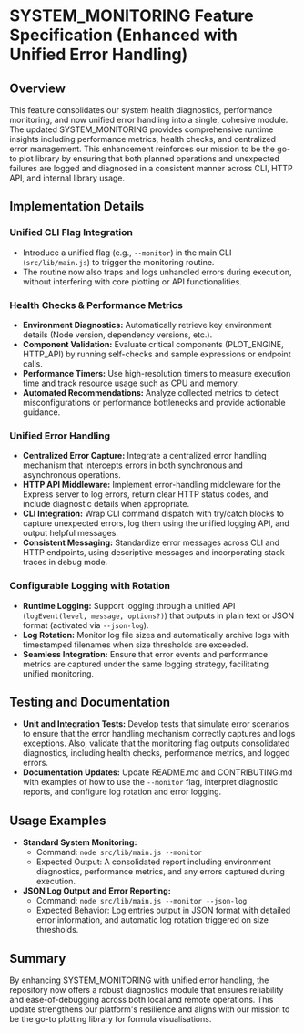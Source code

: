 # SYSTEM_MONITORING Feature Specification (Enhanced with Unified Error Handling)

## Overview
This feature consolidates our system health diagnostics, performance monitoring, and now unified error handling into a single, cohesive module. The updated SYSTEM_MONITORING provides comprehensive runtime insights including performance metrics, health checks, and centralized error management. This enhancement reinforces our mission to be the go-to plot library by ensuring that both planned operations and unexpected failures are logged and diagnosed in a consistent manner across CLI, HTTP API, and internal library usage.

## Implementation Details
### Unified CLI Flag Integration
- Introduce a unified flag (e.g., `--monitor`) in the main CLI (`src/lib/main.js`) to trigger the monitoring routine.
- The routine now also traps and logs unhandled errors during execution, without interfering with core plotting or API functionalities.

### Health Checks & Performance Metrics
- **Environment Diagnostics:** Automatically retrieve key environment details (Node version, dependency versions, etc.).
- **Component Validation:** Evaluate critical components (PLOT_ENGINE, HTTP_API) by running self-checks and sample expressions or endpoint calls.
- **Performance Timers:** Use high-resolution timers to measure execution time and track resource usage such as CPU and memory.
- **Automated Recommendations:** Analyze collected metrics to detect misconfigurations or performance bottlenecks and provide actionable guidance.

### Unified Error Handling
- **Centralized Error Capture:** Integrate a centralized error handling mechanism that intercepts errors in both synchronous and asynchronous operations. 
- **HTTP API Middleware:** Implement error-handling middleware for the Express server to log errors, return clear HTTP status codes, and include diagnostic details when appropriate.
- **CLI Integration:** Wrap CLI command dispatch with try/catch blocks to capture unexpected errors, log them using the unified logging API, and output helpful messages.
- **Consistent Messaging:** Standardize error messages across CLI and HTTP endpoints, using descriptive messages and incorporating stack traces in debug mode.

### Configurable Logging with Rotation
- **Runtime Logging:** Support logging through a unified API (`logEvent(level, message, options?)`) that outputs in plain text or JSON format (activated via `--json-log`).
- **Log Rotation:** Monitor log file sizes and automatically archive logs with timestamped filenames when size thresholds are exceeded.
- **Seamless Integration:** Ensure that error events and performance metrics are captured under the same logging strategy, facilitating unified monitoring.

## Testing and Documentation
- **Unit and Integration Tests:** Develop tests that simulate error scenarios to ensure that the error handling mechanism correctly captures and logs exceptions. Also, validate that the monitoring flag outputs consolidated diagnostics, including health checks, performance metrics, and logged errors.
- **Documentation Updates:** Update README.md and CONTRIBUTING.md with examples of how to use the `--monitor` flag, interpret diagnostic reports, and configure log rotation and error logging.

## Usage Examples
- **Standard System Monitoring:**
  - Command: `node src/lib/main.js --monitor`
  - Expected Output: A consolidated report including environment diagnostics, performance metrics, and any errors captured during execution.
- **JSON Log Output and Error Reporting:**
  - Command: `node src/lib/main.js --monitor --json-log`
  - Expected Behavior: Log entries output in JSON format with detailed error information, and automatic log rotation triggered on size thresholds.

## Summary
By enhancing SYSTEM_MONITORING with unified error handling, the repository now offers a robust diagnostics module that ensures reliability and ease-of-debugging across both local and remote operations. This update strengthens our platform's resilience and aligns with our mission to be the go-to plotting library for formula visualisations.